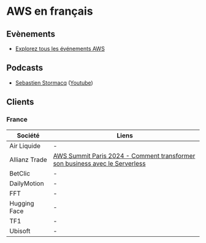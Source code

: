 # AWS en français

## Evènements

* [Explorez tous les événements AWS](https://aws.amazon.com/fr/events/explore-aws-events/)

## Podcasts

* [Sebastien Stormacq](https://stormacq.com/) ([Youtube](https://www.youtube.com/@SebastienStormacq))

## Clients

### France

Société       | Liens
--------------|---------------------------------------------------------------------------------------------------------------------------
Air Liquide   | -
Allianz Trade | [AWS Summit Paris 2024 - Comment transformer son business avec le Serverless](https://www.youtube.com/watch?v=ADCSkzY8o_o)
BetClic       | -
DailyMotion   | -
FFT           | -
Hugging Face  | -
TF1           | -
Ubisoft       | -
